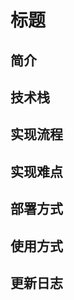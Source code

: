 <!-- 前端、后端、C++算法三部分开发者各自编写此文档,文档中实现流程尽可能详细  -->

# 标题


## 简介


## 技术栈


## 实现流程


## 实现难点


## 部署方式


## 使用方式


## 更新日志